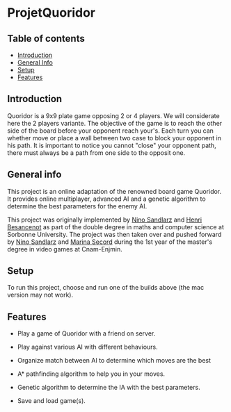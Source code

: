 # ProjetQuoridor

## Table of contents

* [Introduction](#introduction)
* [General Info](#general-info)
* [Setup](#setup)
* [Features](#features)
## Introduction
Quoridor is a 9x9 plate game opposing 2 or 4 players. We will considerate here the 2 players variante.
The objective of the game is to reach the other side of the board before your opponent reach your's. 
Each turn you can whether move or place a wall between two case to block your opponent in his path.
It is important to notice you cannot "close" your opponent path, there must always be a path from one side to the opposit one.

## General info
This project is an online adaptation of the renowned board game Quoridor.
It provides online multiplayer, advanced AI and a genetic algorithm to determine the best parameters for the enemy AI.

This project was originally implemented by [Nino Sandlarz](https://github.com/Sand-Fox) and [Henri Besancenot](https://github.com/BlackH57) as part of the double degree in maths and computer science at Sorbonne University. The project was then taken over and pushed forward by [Nino Sandlarz](https://github.com/Sand-Fox) and [Marina Secord](https://github.com/Lyrdinn) during the 1st year of the master's degree in video games at Cnam-Enjmin.
	
## Setup
To run this project, choose and run one of the builds above (the mac version may not work).

## Features
* Play a game of Quoridor with a friend on server.
* Play against various AI with different behaviours.
* Organize match between AI to determine which moves are the best

* A* pathfinding algorithm to help you in your moves.
* Genetic algorithm to determine the IA with the best parameters.
* Save and load game(s).
